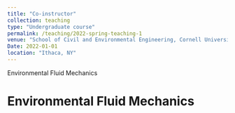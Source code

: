 ```yaml
---
title: "Co-instructor"
collection: teaching
type: "Undergraduate course"
permalink: /teaching/2022-spring-teaching-1
venue: "School of Civil and Environmental Engineering, Cornell University"
Date: 2022-01-01
location: "Ithaca, NY"
---
```

Environmental Fluid Mechanics

Environmental Fluid Mechanics
======
